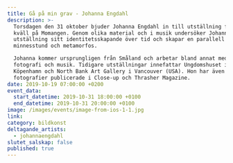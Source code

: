 ```yaml
---
title: Gå på min grav - Johanna Engdahl
description: >-
  Torsdagen den 31 oktober bjuder Johanna Engdahl in till utställning för en
  kväll på Momangen. Genom olika material och i musik undersöker Johanna i denna
  utställning sitt identitetsskapande över tid och skapar en parallell
  minnesstund och metamorfos.

  Johanna kommer ursprungligen från Småland och arbetar bland annat med textil,
  fotografi och musik. Tidigare utställningar innefattar Ungdomshuset i
  Köpenhamn och North Bank Art Gallery i Vancouver (USA). Hon har även haft
  fotografier publicerade i Close-up och Thrasher Magazine.
date: 2019-10-19 07:00:00 +0200
event_data:
  start_datetime: 2019-10-31 18:00:00 +0100
  end_datetime: 2019-10-31 20:00:00 +0100
image: /images/events/image-from-ios-1-1.jpg
link:
category: bildkonst
deltagande_artists:
  - johannaengdahl
slutet_salskap: false
published: true
---
```


